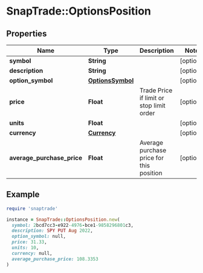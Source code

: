 # SnapTrade::OptionsPosition

## Properties

| Name | Type | Description | Notes |
| ---- | ---- | ----------- | ----- |
| **symbol** | **String** |  | [optional] |
| **description** | **String** |  | [optional] |
| **option_symbol** | [**OptionsSymbol**](OptionsSymbol.md) |  | [optional] |
| **price** | **Float** | Trade Price if limit or stop limit order | [optional] |
| **units** | **Float** |  | [optional] |
| **currency** | [**Currency**](Currency.md) |  | [optional] |
| **average_purchase_price** | **Float** | Average purchase price for this position | [optional] |

## Example

```ruby
require 'snaptrade'

instance = SnapTrade::OptionsPosition.new(
  symbol: 2bcd7cc3-e922-4976-bce1-9858296801c3,
  description: SPY PUT Aug 2022,
  option_symbol: null,
  price: 31.33,
  units: 10,
  currency: null,
  average_purchase_price: 108.3353
)
```


